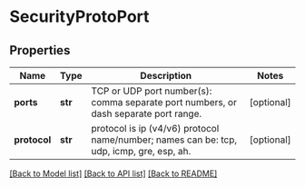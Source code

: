 # SecurityProtoPort

## Properties
Name | Type | Description | Notes
------------ | ------------- | ------------- | -------------
**ports** | **str** | TCP or UDP port number(s): comma separate port numbers, or dash separate port range. | [optional] 
**protocol** | **str** | protocol is ip (v4/v6) protocol name/number; names can be: tcp, udp, icmp, gre, esp, ah. | [optional] 

[[Back to Model list]](../README.md#documentation-for-models) [[Back to API list]](../README.md#documentation-for-api-endpoints) [[Back to README]](../README.md)


